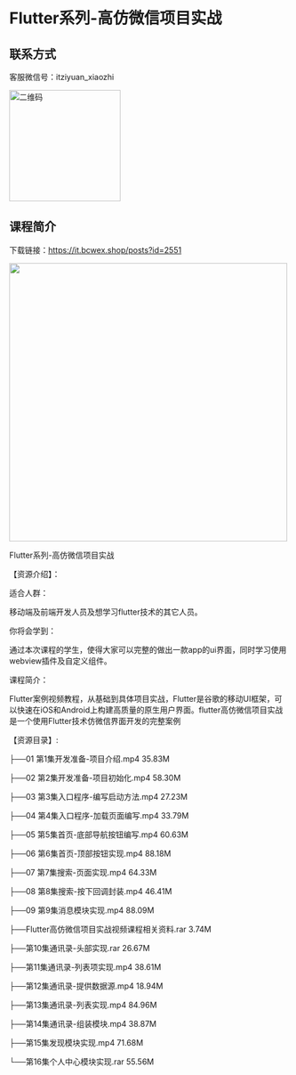 # Flutter系列-高仿微信项目实战

## 联系方式

客服微信号：itziyuan_xiaozhi

<img src="https://ziyuanyun.oss-cn-guangzhou.aliyuncs.com/common/20240614073449/666b82192834a.jpg" width="200" height="200" alt="二维码">

## 课程简介

下载链接：https://it.bcwex.shop/posts?id=2551

<img src="https://ziyuanyun.oss-cn-guangzhou.aliyuncs.com/yun/20240515184100/6644913ccfbe2.jpg" width="500" alt="">

  Flutter系列-高仿微信项目实战



 【资源介绍】：

 适合人群：

 移动端及前端开发人员及想学习flutter技术的其它人员。

 你将会学到：

 通过本次课程的学生，使得大家可以完整的做出一款app的ui界面，同时学习使用webview插件及自定义组件。

 课程简介：

 Flutter案例视频教程，从基础到具体项目实战，Flutter是谷歌的移动UI框架，可以快速在iOS和Android上构建高质量的原生用户界面。flutter高仿微信项目实战是一个使用Flutter技术仿微信界面开发的完整案例

 【资源目录】:

 ├──01 第1集开发准备-项目介绍.mp4 35.83M

 ├──02 第2集开发准备-项目初始化.mp4 58.30M

 ├──03 第3集入口程序-编写启动方法.mp4 27.23M

 ├──04 第4集入口程序-加载页面编写.mp4 33.79M

 ├──05 第5集首页-底部导航按钮编写.mp4 60.63M

 ├──06 第6集首页-顶部按钮实现.mp4 88.18M

 ├──07 第7集搜索-页面实现.mp4 64.33M

 ├──08 第8集搜索-按下回调封装.mp4 46.41M

 ├──09 第9集消息模块实现.mp4 88.09M

 ├──Flutter高仿微信项目实战视频课程相关资料.rar 3.74M

 ├──第10集通讯录-头部实现.rar 26.67M

 ├──第11集通讯录-列表项实现.mp4 38.61M

 ├──第12集通讯录-提供数据源.mp4 18.94M

 ├──第13集通讯录-列表实现.mp4 84.96M

 ├──第14集通讯录-组装模块.mp4 38.87M

 ├──第15集发现模块实现.mp4 71.68M

 └──第16集个人中心模块实现.rar 55.56M

 &nbsp;

  